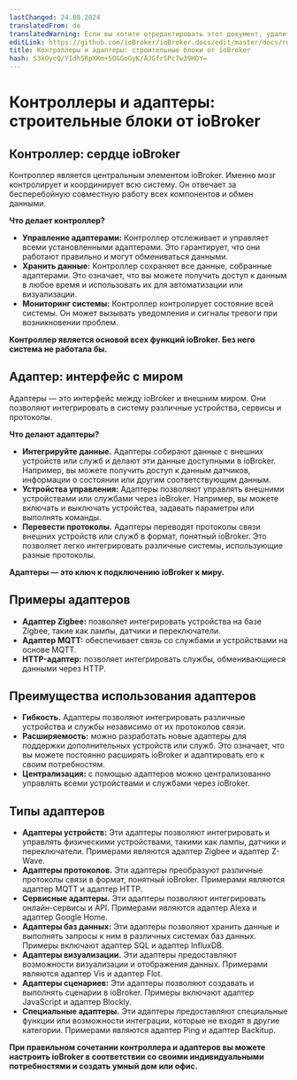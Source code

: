 ```yaml
---
lastChanged: 24.08.2024
translatedFrom: de
translatedWarning: Если вы хотите отредактировать этот документ, удалите поле «translationFrom», в противном случае этот документ будет снова автоматически переведен
editLink: https://github.com/ioBroker/ioBroker.docs/edit/master/docs/ru/basics/adapter.md
title: Контроллеры и адаптеры: строительные блоки от ioBroker
hash: S3kOycQ/YIdh5RpXKm+5OGGoGyK/AJGfrSPc7w39HDY=
---
```

# Контроллеры и адаптеры: строительные блоки от ioBroker
## Контроллер: сердце ioBroker
Контроллер является центральным элементом ioBroker. Именно мозг контролирует и координирует всю систему.
Он отвечает за бесперебойную совместную работу всех компонентов и обмен данными.

**Что делает контроллер?**

* **Управление адаптерами:** Контроллер отслеживает и управляет всеми установленными адаптерами. Это гарантирует, что они работают правильно и могут обмениваться данными.
* **Хранить данные:** Контроллер сохраняет все данные, собранные адаптерами. Это означает, что вы можете получить доступ к данным в любое время и использовать их для автоматизации или визуализации.
* **Мониторинг системы:** Контроллер контролирует состояние всей системы. Он может вызывать уведомления и сигналы тревоги при возникновении проблем.

**Контроллер является основой всех функций ioBroker. Без него система не работала бы.**

## Адаптер: интерфейс с миром
Адаптеры — это интерфейс между ioBroker и внешним миром. Они позволяют интегрировать в систему различные устройства, сервисы и протоколы.

**Что делают адаптеры?**

* **Интегрируйте данные.** Адаптеры собирают данные с внешних устройств или служб и делают эти данные доступными в ioBroker. Например, вы можете получить доступ к данным датчиков, информации о состоянии или другим соответствующим данным.
* **Устройства управления:** Адаптеры позволяют управлять внешними устройствами или службами через ioBroker. Например, вы можете включать и выключать устройства, задавать параметры или выполнять команды.
* **Перевести протоколы.** Адаптеры переводят протоколы связи внешних устройств или служб в формат, понятный ioBroker. Это позволяет легко интегрировать различные системы, использующие разные протоколы.

**Адаптеры — это ключ к подключению ioBroker к миру.**

## Примеры адаптеров
* **Адаптер Zigbee:** позволяет интегрировать устройства на базе Zigbee, такие как лампы, датчики и переключатели.
* **Адаптер MQTT:** обеспечивает связь со службами и устройствами на основе MQTT.
* **HTTP-адаптер:** позволяет интегрировать службы, обменивающиеся данными через HTTP.

## Преимущества использования адаптеров
* **Гибкость.** Адаптеры позволяют интегрировать различные устройства и службы независимо от их протоколов связи.
* **Расширяемость:** можно разработать новые адаптеры для поддержки дополнительных устройств или служб. Это означает, что вы можете постоянно расширять ioBroker и адаптировать его к своим потребностям.
* **Централизация:** с помощью адаптеров можно централизованно управлять всеми устройствами и службами через ioBroker.

## Типы адаптеров
* **Адаптеры устройств:** Эти адаптеры позволяют интегрировать и управлять физическими устройствами, такими как лампы, датчики и переключатели. Примерами являются адаптер Zigbee и адаптер Z-Wave.
* **Адаптеры протоколов.** Эти адаптеры преобразуют различные протоколы связи в формат, понятный ioBroker. Примерами являются адаптер MQTT и адаптер HTTP.
* **Сервисные адаптеры.** Эти адаптеры позволяют интегрировать онлайн-сервисы и API. Примерами являются адаптер Alexa и адаптер Google Home.
* **Адаптеры баз данных:** Эти адаптеры позволяют хранить данные и выполнять запросы к ним в различных системах баз данных. Примеры включают адаптер SQL и адаптер InfluxDB.
* **Адаптеры визуализации.** Эти адаптеры предоставляют возможности визуализации и отображения данных. Примерами являются адаптер Vis и адаптер Flot.
* **Адаптеры сценариев:** Эти адаптеры позволяют создавать и выполнять сценарии в ioBroker. Примеры включают адаптер JavaScript и адаптер Blockly.
* **Специальные адаптеры.** Эти адаптеры предоставляют специальные функции или возможности интеграции, которые не входят в другие категории. Примерами являются адаптер Ping и адаптер Backitup.

**При правильном сочетании контроллера и адаптеров вы можете настроить ioBroker в соответствии со своими индивидуальными потребностями и создать умный дом или офис.**